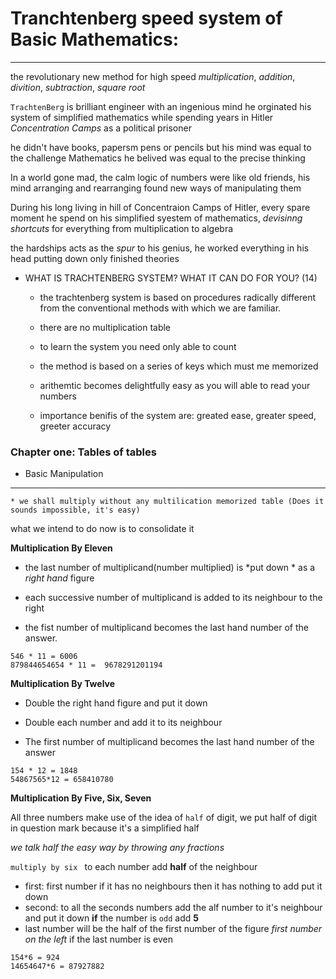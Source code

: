 # Tranchtenberg speed system of Basic Mathematics:
---

the revolutionary new method for high speed *multiplication*, *addition*, *divition*, *subtraction*, *square root*

`TrachtenBerg` is brilliant engineer with an ingenious mind he orginated his system of simplified mathematics while spending years in Hitler *Concentration Camps* as a political prisoner  

he didn't have books, papersm pens or pencils but his mind was equal to the challenge Mathematics he belived was equal to the precise thinking 

In a world gone mad, the calm logic of numbers were like old friends, his mind arranging and rearranging found new ways of manipulating them

During his long living in hill of Concentraion Camps of Hitler, every spare moment he spend on his simplified syestem of mathematics, *devisinng shortcuts* for everything from multiplication to algebra

the hardships acts as the *spur* to his genius, he worked everything in his head putting down only finished theories

* WHAT IS TRACHTENBERG SYSTEM? WHAT IT CAN DO FOR YOU? (14)

	* the trachtenberg system is based on procedures radically different from the conventional methods with which we are familiar.

	* there are no multiplication table

	* to learn the system you need only able to count

	* the method is based on a series of keys which must me memorized

	* arithemtic becomes delightfully easy as you will able to read your numbers

	* importance benifis of the system are: greated ease, greater speed, greeter accuracy



### Chapter one: **Tables of tables**

* Basic Manipulation
---

    * we shall multiply without any multilication memorized table (Does it sounds impossible, it's easy)
    
what we intend to do now is to consolidate it


**Multiplication By Eleven**


* the last number of multiplicand(number multiplied) is *put down * as a *right hand* figure

* each successive number of multiplicand is added to its neighbour to the right

* the fist number of multiplicand becomes the last hand number of the answer. 

```
546 * 11 = 6006
879844654654 * 11 =  9678291201194
```

**Multiplication By Twelve**

* Double the right hand figure and put it down 

* Double each number and add it to its neighbour

* The first number of multiplicand becomes the last hand number of the answer

```
154 * 12 = 1848
54867565*12 = 658410780
```

**Multiplication By Five, Six, Seven**

All three numbers make use of the idea of `half` of digit, we put half of digit in question mark because it's a simplified half

*we talk half the easy way by throwing any fractions*

 `multiply by six ` to each number add **half** of the neighbour

* first: first number if it has no neighbours then it has nothing to add put it down
* second: to all the seconds numbers add the alf number to it's neighbour and put it down
**if** the number is `odd` add  **5**
* last number will be the half of the first number of the figure *first number on the left* if the last number is even

```
154*6 = 924
14654647*6 = 87927882
```